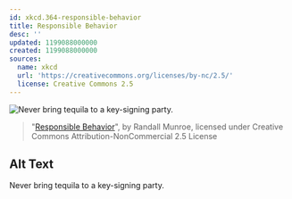 ```yaml
---
id: xkcd.364-responsible-behavior
title: Responsible Behavior
desc: ''
updated: 1199088000000
created: 1199088000000
sources:
  name: xkcd
  url: 'https://creativecommons.org/licenses/by-nc/2.5/'
  license: Creative Commons 2.5
---
```

![Never bring tequila to a key-signing party.](https://imgs.xkcd.com/comics/responsible_behavior.png)
> "[Responsible Behavior](https://xkcd.com/364/)", by Randall Munroe, licensed under Creative Commons Attribution-NonCommercial 2.5 License

## Alt Text
Never bring tequila to a key-signing party.
